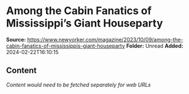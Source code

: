 # Among the Cabin Fanatics of Mississippi’s Giant Houseparty

**Source:** https://www.newyorker.com/magazine/2023/10/09/among-the-cabin-fanatics-of-mississippis-giant-houseparty
**Folder:** Unread
**Added:** 2024-02-22T16:10:15




## Content
*Content would need to be fetched separately for web URLs*
